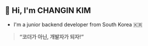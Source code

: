 ## 👋 Hi, I'm CHANGIN KIM  
- I'm a junior backend developer from South Korea 🇰🇷  

> **“코더가 아닌, 개발자가 되자!”** 
